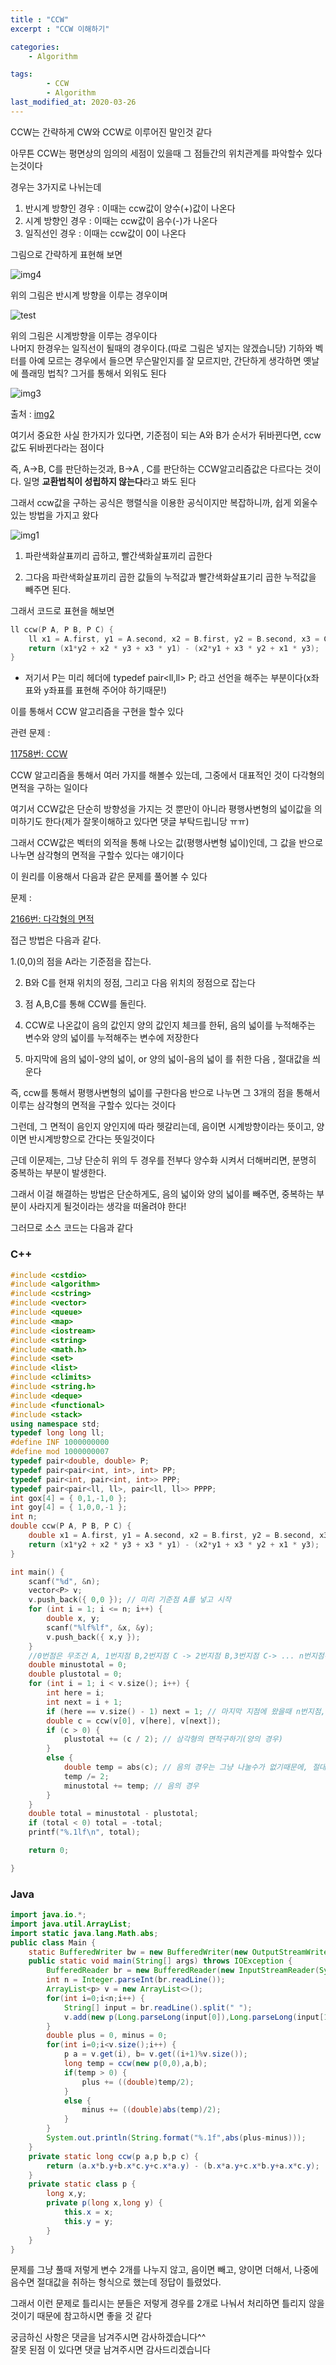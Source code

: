 ```yaml
---
title : "CCW"
excerpt : "CCW 이해하기"

categories:
    - Algorithm

tags:
        - CCW
        - Algorithm
last_modified_at: 2020-03-26
---
```


CCW는 간략하게 CW와 CCW로 이루어진 말인것 같다

아무튼 CCW는 평면상의 임의의 세점이 있을때 그 점들간의 위치관계를 파악할수 있다는것이다

​경우는 3가지로 나뉘는데

1. 반시계 방향인 경우 : 이때는 ccw값이 양수(+)값이 나온다
2. 시계 방향인 경우 : 이때는 ccw값이 음수(-)가 나온다
3. 일직선인 경우 : 이때는 ccw값이 0이 나온다

​그림으로 간략하게 표현해 보면

![img4](https://postfiles.pstatic.net/MjAxOTAyMDRfNjgg/MDAxNTQ5MjU5NzQxODIx.7BpTiVXXUZrp-CKG54zbnxtT_EA6dNga5TFmjTq2gaUg.efKAMjRD9n_LiqCGMq0u_CrEny3F44SkKNidGti734Eg.PNG.gktgnjftm/image.png?type=w966)

위의 그림은 반시계 방향을 이루는 경우이며

![test](https://postfiles.pstatic.net/MjAxOTAyMDRfMjY1/MDAxNTQ5MjU5ODU4NzA0.YmBne_-XZHEUZ6_qMYwoFDdHmQxCNJ82bluhhIQPeXQg.2FcAIbUhYbtQ9-uS8afd1BFDcwiy0Jjcb3LgoSt3vIIg.PNG.gktgnjftm/image.png?type=w966)

위의 그림은 시계방향을 이루는 경우이다  
​나머지 한경우는 일직선이 될때의 경우이다.(따로 그림은 넣지는 않겠습니당)
기하와 벡터를 아예 모르는 경우에서 들으면 무슨말인지를 잘 모르지만, 간단하게 생각하면
옛날에 플래밍 법칙? 그거를 통해서 외워도 된다

![img3](https://postfiles.pstatic.net/MjAxOTAyMDRfMTQ5/MDAxNTQ5MjYwMjI2MDM4.0uddf44yL5R1WfDi1HcFJktwqBHnn4suV0p8YlIsxLsg.IBd5ffEsLbo9q60XGkSfZxo6qi3XCsEBF9tg610ZjzUg.PNG.gktgnjftm/image.png?type=w966)

출처 : [img2](https://dic.kumsung.co.kr/open/outer/calendarDetail.do?headwordId=5576&findYear=2014&findMonth=11&findDay=29&weekCount=5)

여기서 중요한 사실 한가지가 있다면, 기준점이 되는 A와 B가 순서가 뒤바뀐다면, ccw값도 뒤바뀐다라는 점이다

즉, A->B, C를 판단하는것과, B->A , C를 판단하는 CCW알고리즘값은 다르다는 것이다. 일명 **교환법칙이 성립하지 않는다**라고 봐도 된다

그래서 ccw값을 구하는 공식은 행렬식을 이용한 공식이지만 복잡하니까, 쉽게 외울수 있는 방법을 가지고 왔다

![img1](https://postfiles.pstatic.net/MjAxOTAyMDRfMTc5/MDAxNTQ5MjYwNjA5OTEx.FIMXyJrJoUN1afaCA9UefACpLVAPsQPPYfIstwpCyp4g.wfftaTlJZQCciReKr4BRBKgcO9_MAhTxgLwCjcyaoXgg.PNG.gktgnjftm/image.png?type=w966)

1. 파란색화살표끼리 곱하고, 빨간색화살표끼리 곱한다

2. 그다음 파란색화살표끼리 곱한 값들의 누적값과 빨간색화살표기리 곱한 누적값을 빼주면 된다.

​그래서 코드로 표현을 해보면

```c++
ll ccw(P A, P B, P C) {
    ll x1 = A.first, y1 = A.second, x2 = B.first, y2 = B.second, x3 = C.first, y3 = C.second;
    return (x1*y2 + x2 * y3 + x3 * y1) - (x2*y1 + x3 * y2 + x1 * y3);
}
```

- 저기서 P는 미리 헤더에 typedef pair<ll,ll> P; 라고 선언을 해주는 부분이다(x좌표와 y좌표를 표현해 주어야 하기때문!)

이를 통해서 CCW 알고리즘을 구현을 할수 있다

관련 문제 : 

[11758번: CCW](https://www.acmicpc.net/problem/11758)

CCW 알고리즘을 통해서 여러 가지를 해볼수 있는데, 그중에서 대표적인 것이 다각형의 면적을 구하는 일이다

​여기서 CCW값은 단순히 방향성을 가지는 것 뿐만이 아니라 평행사변형의 넓이값을 의미하기도 한다(제가 잘못이해하고 있다면 댓글 부탁드립니당 ㅠㅠ)

​그래서 CCW값은 벡터의 외적을 통해 나오는 값(평행사변형 넓이)인데, 그 값을 반으로 나누면 삼각형의 면적을 구할수 있다는 얘기이다

​이 원리를 이용해서 다음과 같은 문제를 풀어볼 수 있다

문제 : 

[2166번: 다각형의 면적](https://www.acmicpc.net/problem/2166)

접근 방법은 다음과 같다.

1.(0,0)의 점을 A라는 기준점을 잡는다.

2. B와 C를 현재 위치의 정점, 그리고 다음 위치의 정점으로 잡는다

3. 점 A,B,C를 통해 CCW를 돌린다.

4. CCW로 나온값이 음의 값인지 양의 값인지 체크를 한뒤, 음의 넓이를 누적해주는 변수와 양의 넓이를 누적해주는 변수에 저장한다

5. 마지막에 음의 넓이-양의 넓이, or 양의 넓이-음의 넓이 를 취한 다음 , 절대값을 씌운다

​즉, ccw를 통해서 평행사변형의 넓이를 구한다음 반으로 나누면 그 3개의 점을 통해서 이루는 삼각형의 면적을 구할수 있다는 것이다

그런데, 그 면적이 음인지 양인지에 따라 헷갈리는데, 음이면 시계방향이라는 뜻이고, 양이면 반시계방향으로 간다는 뜻일것이다

​근데 이문제는, 그냥 단순히 위의 두 경우를 전부다 양수화 시켜서 더해버리면, 분명히 중복하는 부분이 발생한다.

그래서 이걸 해결하는 방법은 단순하게도, 음의 넓이와 양의 넓이를 빼주면, 중복하는 부분이 사라지게 될것이라는 생각을 떠올려야 한다!

​그러므로 소스 코드는 다음과 같다

### C++
```c++
#include <cstdio>
#include <algorithm>
#include <cstring>
#include <vector>
#include <queue>
#include <map>
#include <iostream>
#include <string>
#include <math.h>
#include <set>
#include <list>
#include <climits>
#include <string.h>
#include <deque>
#include <functional>
#include <stack>
using namespace std;
typedef long long ll;
#define INF 1000000000
#define mod 1000000007
typedef pair<double, double> P;
typedef pair<pair<int, int>, int> PP;
typedef pair<int, pair<int, int>> PPP;
typedef pair<pair<ll, ll>, pair<ll, ll>> PPPP;
int gox[4] = { 0,1,-1,0 };
int goy[4] = { 1,0,0,-1 };
int n;
double ccw(P A, P B, P C) {
    double x1 = A.first, y1 = A.second, x2 = B.first, y2 = B.second, x3 = C.first, y3 = C.second;
    return (x1*y2 + x2 * y3 + x3 * y1) - (x2*y1 + x3 * y2 + x1 * y3);
}

int main() {
    scanf("%d", &n);
    vector<P> v;
    v.push_back({ 0,0 }); // 미리 기준점 A를 넣고 시작
    for (int i = 1; i <= n; i++) {
        double x, y;
        scanf("%lf%lf", &x, &y);
        v.push_back({ x,y });
    }
    //0번점은 무조건 A, 1번지점 B,2번지점 C -> 2번지점 B,3번지점 C-> ... n번지점-> 1번지점
    double minustotal = 0;
    double plustotal = 0;
    for (int i = 1; i < v.size(); i++) {
        int here = i;
        int next = i + 1;
        if (here == v.size() - 1) next = 1; // 마지막 지점에 왔을때 n번지점, 1번지점의 경우도 체크해줘야함
        double c = ccw(v[0], v[here], v[next]);
        if (c > 0) {
            plustotal += (c / 2); // 삼각형의 면적구하기(양의 경우)
        }
        else {
            double temp = abs(c); // 음의 경우는 그냥 나눌수가 없기때문에, 절대값을 취해줘야한다!
            temp /= 2;
            minustotal += temp; // 음의 경우
        }
    }
    double total = minustotal - plustotal;
    if (total < 0) total = -total;
    printf("%.1lf\n", total);

    return 0;

}
```

### Java
```java
import java.io.*;
import java.util.ArrayList;
import static java.lang.Math.abs;
public class Main {
    static BufferedWriter bw = new BufferedWriter(new OutputStreamWriter(System.out));
    public static void main(String[] args) throws IOException {
        BufferedReader br = new BufferedReader(new InputStreamReader(System.in));
        int n = Integer.parseInt(br.readLine());
        ArrayList<p> v = new ArrayList<>();
        for(int i=0;i<n;i++) {
            String[] input = br.readLine().split(" ");
            v.add(new p(Long.parseLong(input[0]),Long.parseLong(input[1])));
        }
        double plus = 0, minus = 0;
        for(int i=0;i<v.size();i++) {
            p a = v.get(i), b= v.get((i+1)%v.size());
            long temp = ccw(new p(0,0),a,b);
            if(temp > 0) {
                plus += ((double)temp/2);
            }
            else {
                minus += ((double)abs(temp)/2);
            }
        }
        System.out.println(String.format("%.1f",abs(plus-minus)));
    }
    private static long ccw(p a,p b,p c) {
        return (a.x*b.y+b.x*c.y+c.x*a.y) - (b.x*a.y+c.x*b.y+a.x*c.y);
    }
    private static class p {
        long x,y;
        private p(long x,long y) {
            this.x = x;
            this.y = y;
        }
    }
}
```
문제를 그냥 풀때 저렇게 변수 2개를 나누지 않고, 음이면 빼고, 양이면 더해서, 나중에 음수면 절대값을 취하는 형식으로 했는데 정답이 틀렸었다.

그래서 이런 문제로 틀리시는 분들은 저렇게 경우를 2개로 나눠서 처리하면 틀리지 않을것이기 때문에 참고하시면 좋을 것 같다

궁금하신 사항은 댓글을 남겨주시면 감사하겠습니다^^  
잘못 된점 이 있다면 댓글 남겨주시면 감사드리겠습니다